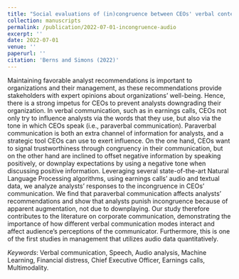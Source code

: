 ```yaml
---
title: "Social evaluations of (in)congruence between CEOs' verbal content and delivery: A multimodal perspective"
collection: manuscripts
permalink: /publication/2022-07-01-incongruence-audio
excerpt: ''
date: 2022-07-01
venue: ''
paperurl: ''
citation: 'Berns and Simons (2022)'
---
```


Maintaining favorable analyst recommendations is important to organizations and their management, as these recommendations provide stakeholders with expert opinions about organizations’ well-being. Hence, there is a strong impetus for CEOs to prevent analysts downgrading their organization. In verbal communication, such as in earnings calls, CEOs not only try to influence analysts via the words that they use, but also via the tone in which CEOs speak (i.e., paraverbal communication). Paraverbal communication is both an extra channel of information for analysts, and a strategic tool CEOs can use to exert influence. On the one hand, CEOs want to signal trustworthiness through congruency in their communication, but on the other hand are inclined to offset negative information by speaking positively, or downplay expectations by using a negative tone when discussing positive information. Leveraging several state-of-the-art Natural Language Processing algorithms, using earnings calls’ audio and textual data, we analyze analysts’ responses to the incongruence in CEOs’ communication. We find that paraverbal communication affects analysts’ recommendations and show that analysts punish incongruence because of apparent augmentation, not due to downplaying. Our study therefore contributes to the literature on corporate communication, demonstrating the importance of how different verbal communication modes interact and affect audience’s perceptions of the communicator. Furthermore, this is one of the first studies in management that utilizes audio data quantitatively.

<i>Keywords</i>: Verbal communication, Speech, Audio analysis, Machine Learning, Financial distress, Chief Executive Officer, Earnings calls, Multimodality.

